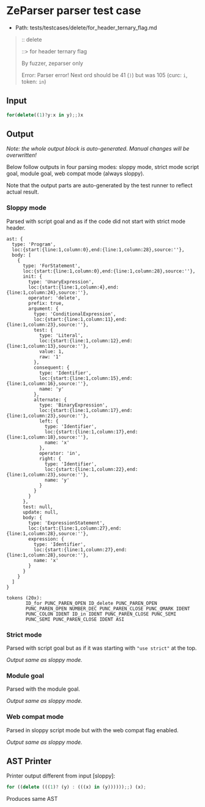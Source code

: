 # ZeParser parser test case

- Path: tests/testcases/delete/for_header_ternary_flag.md

> :: delete
>
> ::> for header ternary flag
>
> By fuzzer, zeparser only
>
> Error: Parser error! Next ord should be 41 (`)`) but was 105 (curc: `i`, token: `in`)

## Input

`````js
for(delete((1)?y:x in y);;)x
`````

## Output

_Note: the whole output block is auto-generated. Manual changes will be overwritten!_

Below follow outputs in four parsing modes: sloppy mode, strict mode script goal, module goal, web compat mode (always sloppy).

Note that the output parts are auto-generated by the test runner to reflect actual result.

### Sloppy mode

Parsed with script goal and as if the code did not start with strict mode header.

`````
ast: {
  type: 'Program',
  loc:{start:{line:1,column:0},end:{line:1,column:28},source:''},
  body: [
    {
      type: 'ForStatement',
      loc:{start:{line:1,column:0},end:{line:1,column:28},source:''},
      init: {
        type: 'UnaryExpression',
        loc:{start:{line:1,column:4},end:{line:1,column:24},source:''},
        operator: 'delete',
        prefix: true,
        argument: {
          type: 'ConditionalExpression',
          loc:{start:{line:1,column:11},end:{line:1,column:23},source:''},
          test: {
            type: 'Literal',
            loc:{start:{line:1,column:12},end:{line:1,column:13},source:''},
            value: 1,
            raw: '1'
          },
          consequent: {
            type: 'Identifier',
            loc:{start:{line:1,column:15},end:{line:1,column:16},source:''},
            name: 'y'
          },
          alternate: {
            type: 'BinaryExpression',
            loc:{start:{line:1,column:17},end:{line:1,column:23},source:''},
            left: {
              type: 'Identifier',
              loc:{start:{line:1,column:17},end:{line:1,column:18},source:''},
              name: 'x'
            },
            operator: 'in',
            right: {
              type: 'Identifier',
              loc:{start:{line:1,column:22},end:{line:1,column:23},source:''},
              name: 'y'
            }
          }
        }
      },
      test: null,
      update: null,
      body: {
        type: 'ExpressionStatement',
        loc:{start:{line:1,column:27},end:{line:1,column:28},source:''},
        expression: {
          type: 'Identifier',
          loc:{start:{line:1,column:27},end:{line:1,column:28},source:''},
          name: 'x'
        }
      }
    }
  ]
}

tokens (20x):
       ID_for PUNC_PAREN_OPEN ID_delete PUNC_PAREN_OPEN
       PUNC_PAREN_OPEN NUMBER_DEC PUNC_PAREN_CLOSE PUNC_QMARK IDENT
       PUNC_COLON IDENT ID_in IDENT PUNC_PAREN_CLOSE PUNC_SEMI
       PUNC_SEMI PUNC_PAREN_CLOSE IDENT ASI
`````

### Strict mode

Parsed with script goal but as if it was starting with `"use strict"` at the top.

_Output same as sloppy mode._

### Module goal

Parsed with the module goal.

_Output same as sloppy mode._

### Web compat mode

Parsed in sloppy script mode but with the web compat flag enabled.

_Output same as sloppy mode._

## AST Printer

Printer output different from input [sloppy]:

````js
for ((delete (((1)? (y) : (((x) in (y))))));;) (x);
````

Produces same AST
